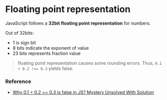 # Floating point representation

JavaScript follows a **32bit floating point representation** for numbers.

Out of 32bits:
- 1 is sign bit
- 8 bits indicate the exponent of value
- 23 bits represents fraction value

> floating point representation causes some rounding errors. Thus, `0.1 + 0.2 !== 0.3` yields false.

### Reference

- [Why 0.1 + 0.2 == 0.3 is false in JS? Mystery Unsolved With Solution](https://gauravkk22.medium.com/why-0-1-0-2-0-3-is-false-in-js-mystery-unsolved-with-solution-4f7db2755f18#:~:text=With%20decimal%20fractions%2C%20this%20floating,0.2%20%3D%3D%3D%200.3%20yields%20false.)


